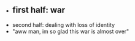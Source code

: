 - first half: war
	- 
- second half: dealing with loss of identity
- "aww man, im so glad this war is almost over"